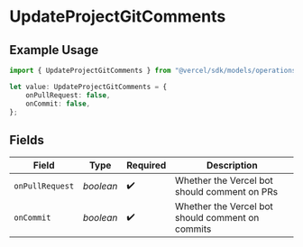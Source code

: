 # UpdateProjectGitComments

## Example Usage

```typescript
import { UpdateProjectGitComments } from "@vercel/sdk/models/operations";

let value: UpdateProjectGitComments = {
    onPullRequest: false,
    onCommit: false,
};
```

## Fields

| Field                                            | Type                                             | Required                                         | Description                                      |
| ------------------------------------------------ | ------------------------------------------------ | ------------------------------------------------ | ------------------------------------------------ |
| `onPullRequest`                                  | *boolean*                                        | :heavy_check_mark:                               | Whether the Vercel bot should comment on PRs     |
| `onCommit`                                       | *boolean*                                        | :heavy_check_mark:                               | Whether the Vercel bot should comment on commits |